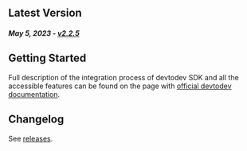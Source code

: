 Latest Version
--------------
##### _May 5, 2023_ - [v2.2.5](https://github.com/devtodev-analytics/macos-sdk-2.0/releases/latest)

Getting Started
---------------
Full description of the integration process of devtodev SDK and all the accessible features can be found on the page with [official devtodev documentation](https://docs.devtodev.com/integration/integration-of-sdk-v2/sdk-integration/ios).

Changelog
---------
See [releases](https://github.com/devtodev-analytics/macos-sdk-2.0/releases).
